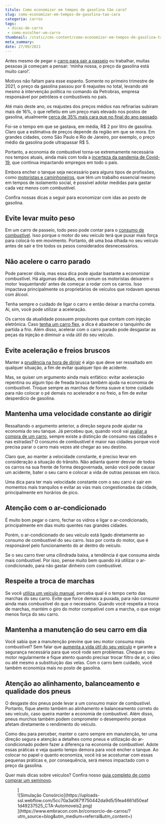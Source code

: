 ```yaml
---
titulo: Como economizar em tempos de gasolina tão cara?
slug: como-economizar-em-tempos-de-gasolina-tao-cara
categoria: carros
tags:
 - dicas-de-carro
 - como-escolher-um-carro
thumbnail: /static/cms-content/como-economizar-em-tempos-de-gasolina-tao-cara.jpg
meta_summary: 
date: 27/09/2021
---
```

Antes mesmo de pegar o [carro para sair a passeio](https://www.embracon.com.br/blog/carro-de-passeio-como-escolher-a-melhor-opcao) ou trabalhar, muitas pessoas já começam a pensar: ‘minha nossa, o preço da gasolina está muito caro!’.

Motivos não faltam para esse espanto. Somente no primeiro trimestre de 2021, o preço da gasolina passou por 6 reajustes no total, levando até mesmo à intervenção política no comando da Petrobras, empresa responsável por petróleos e combustíveis no país.

Até maio deste ano, os reajustes dos preços médios nas refinarias subiram mais de 16%, o que refletiu em um preço mais elevado nos postos de gasolina, atualmente [cerca de 35% mais cara que no final do ano passado](https://valor.globo.com/empresas/noticia/2021/04/30/petrobras-vai-reduzir-precos-de-diesel-e-gasolina-nas-refinarias-dizem-fontes.ghtml).

Foi-se o tempo em que se gastava, em média, R$ 2 por litro de gasolina. Claro que a estimativa de preços depende da região em que se mora. Em grandes cidades, como São Paulo e Rio de Janeiro, por exemplo, o preço médio da gasolina pode ultrapassar R$ 5.

Portanto, a economia de combustível torna-se extremamente necessária nos tempos atuais, ainda mais com toda a [incerteza da pandemia de Covid-19](https://www.embracon.com.br/blog/habitos-de-consumo-antes-durante-e-pos-pandemia), que continua impactando empregos em todo o país.

Embora encher o tanque seja necessário para alguns tipos de profissões, como [motoristas e caminhoneiros](https://www.embracon.com.br/blog/motorista-de-aplicativo-faca-um-consorcio), que têm um trabalho essencial mesmo em tempos de isolamento social, é possível adotar medidas para gastar cada vez menos com combustível.

Confira nossas dicas a seguir para economizar com idas ao posto de gasolina.

Evite levar muito peso 
-----------------------

Em um carro de passeio, todo peso pode contar para o [consumo de combustível](https://www.embracon.com.br/blog/afinal-quais-sao-os-carros-mais-economicos-do-mercado). Isso porque o motor do seu veículo terá que puxar mais força para colocá-lo em movimento. Portanto, dê uma boa olhada no seu veículo antes de sair e tire todos os pesos considerados desnecessários.

Não acelere o carro parado 
---------------------------

Pode parecer óbvia, mas essa dica pode ajudar bastante a economizar combustível. Há algumas décadas, era comum os motoristas deixarem o motor ‘esquentando’ antes de começar a rodar com os carros. Isso impactava principalmente os proprietários de veículos que rodavam apenas com álcool.

Tenha sempre o cuidado de ligar o carro e então deixar a marcha correta. Aí, sim, você pode utilizar a aceleração.

Os carros da atualidade possuem propulsores que contam com injeção eletrônica. Caso [tenha um carro flex](https://www.embracon.com.br/blog/como-funcionam-os-carros-flex-e-quais-sao-as-suas-vantagens), a dica é abastecer o tanquinho de partida a frio. Além disso, acelerar com o carro parado pode desgastar as peças da injeção e diminuir a vida útil do seu veículo.

Evite aceleração e freios bruscos 
----------------------------------

Manter a [prudência na hora de dirigir](https://www.embracon.com.br/blog/como-funciona-e-quais-sao-as-vantagens-da-direcao-eletrica) é algo que deve ser ressaltado em qualquer situação, a fim de evitar qualquer tipo de acidente.

Mas, se quiser um argumento ainda mais enfático: evitar aceleração repentina ou algum tipo de freada brusca também ajuda na economia de combustível. Troque sempre as marchas de forma suave e tome cuidado para não colocar o pé demais no acelerador e no freio, a fim de evitar desperdício de gasolina.

Mantenha uma velocidade constante ao dirigir 
---------------------------------------------

Ressaltando o argumento anterior, a direção segura pode ajudar na economia do seu tanque. Já percebeu que, quando você vai [avaliar a compra de um carro](https://www.embracon.com.br/blog/pensando-em-comprar-um-carro-saiba-o-que-levar-em-consideracao), sempre existe a distinção de consumo nas cidades e nas estradas? O consumo de combustível é maior nas cidades porque você precisa parar o carro mais vezes até chegar ao seu destino.

Claro que, ao manter a velocidade constante, é preciso levar em consideração a situação do trânsito. Não adianta querer desviar de todos os carros na sua frente de forma desgovernada, senão você pode causar um acidente, bater o seu carro e colocar a vida de outras pessoas em risco.

Uma dica para ter mais velocidade constante com o seu carro é sair em momentos mais tranquilos e evitar as vias mais congestionadas da cidade, principalmente em horários de pico.

Atenção com o ar-condicionado 
------------------------------

É muito bom pegar o carro, fechar os vidros e ligar o ar-condicionado, principalmente em dias muito quentes nas grandes cidades.

Porém, o ar-condicionado do seu veículo está ligado diretamente ao consumo de combustível do seu carro. Isso por conta do motor, que é responsável pelo funcionamento do ar dentro do veículo.

Se o seu carro tiver uma cilindrada baixa, a tendência é que consuma ainda mais combustível. Por isso, pense muito bem quando irá utilizar o ar-condicionado, para não gastar dinheiro com combustível.

Respeite a troca de marchas 
----------------------------

Se você [utiliza um veículo manual](https://www.embracon.com.br/blog/carro-manual-ou-automatico-qual-e-a-melhor-opcao), perceba qual é o tempo certo das marchas do seu carro. Evite que force demais a puxada, para não consumir ainda mais combustível do que o necessário. Quando você respeita a troca de marchas, mantém o giro do motor compatível com a marcha, o que exige menos força do seu carro.

Mantenha a manutenção do seu carro em dia 
------------------------------------------

Você sabia que a manutenção previne que seu motor consuma mais combustível? Sem falar que [aumenta a vida útil do seu veículo](https://www.embracon.com.br/blog/saiba-qual-a-importancia-de-realizar-as-revisoes-regulares-do-carro) e garante a segurança necessária para que você rode sem problemas. Cheque o seu motor regularmente e fique atento quando precisar trocar filtro de ar, o óleo ou até mesmo a substituição das velas. Com o carro bem cuidado, você também economiza mais no posto de gasolina.

Atenção ao alinhamento, balanceamento e qualidade dos pneus 
------------------------------------------------------------

O desgaste dos pneus pode levar a um consumo maior de combustível. Portanto, fique atento também ao alinhamento e balanceamento correto do seu veículo, caso queira manter a economia de combustível. Além disso, pneus murchos também podem comprometer o desempenho porque afetam diretamente o rendimento do veículo.

Como deu para perceber, manter o carro sempre em manutenção, ter uma direção segura e atenção a detalhes como pneus e utilização do ar-condicionado podem fazer a diferença na economia de combustível. Adote essas práticas e veja quanto tempo demora para você encher o tanque. Ao colocar no papel o quanto economiza, você irá se acostumar com essas pequenas práticas e, por consequência, será menos impactado com o preço da gasolina.

Quer mais dicas sobre veículos? Confira nosso [guia completo de como comprar um seminovo](https://www.embracon.com.br/blog/carro-seminovo-guia-completo-para-comprar).

<figure class="w-richtext-figure-type-image w-richtext-align-center">[<div>![Simulação Consórcio](https://uploads-ssl.webflow.com/5cc70a3a0871f750442da9d5/5fea4661d50eaf1d49237525_CTA-Automoveis2.png)</div>](https://www.embracon.com.br/consorcio-de-carros/?utm_source=blog&utm_medium=referral&utm_content=)</figure>
